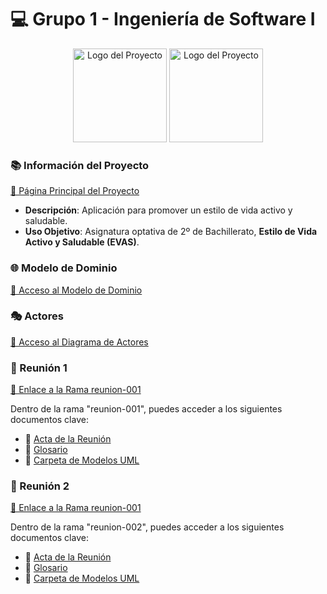 # 💻 Grupo 1 - Ingeniería de Software I

<div align="center">
    <img src="https://github.com/user-attachments/assets/7568ffd7-2b5a-4245-90ef-00c234720061" alt="Logo del Proyecto" width="150"/>
    <img src="https://github.com/user-attachments/assets/a811f6f4-3660-434d-a824-f29a73d0023f" alt="Logo del Proyecto" width="150"/>
</div>

### 📚 Información del Proyecto 
[🔗 Página Principal del Proyecto](https://github.com/celiabecerril/24-25-IdSw1-SDR/tree/main)

- **Descripción**: Aplicación para promover un estilo de vida activo y saludable.
- **Uso Objetivo**: Asignatura optativa de 2º de Bachillerato, **Estilo de Vida Activo y Saludable (EVAS)**.

### 🌐 Modelo de Dominio
[🔗 Acceso al Modelo de Dominio](https://github.com/celiabecerril/24-25-IdSw1-SDR/tree/main/MdD)

### 🎭 Actores 
[🔗 Acceso al Diagrama de Actores](Documentos/Actores/Actores_y_CasosDeUso.md)



### 📅 Reunión 1
[🔗 Enlace a la Rama reunion-001](https://github.com/celiabecerril/24-25-IdSw1-SDR/tree/reunion-001)

Dentro de la rama "reunion-001", puedes acceder a los siguientes documentos clave:
- 📄 [Acta de la Reunión](https://github.com/celiabecerril/24-25-IdSw1-SDR/blob/reunion-001/Reunion1.md)
- 📖 [Glosario](https://github.com/celiabecerril/24-25-IdSw1-SDR/blob/reunion-001/Glosario.md)
- 📂 [Carpeta de Modelos UML](https://github.com/celiabecerril/24-25-IdSw1-SDR/tree/reunion-001/modelosUML)

### 📅 Reunión 2
[🔗 Enlace a la Rama reunion-001](https://github.com/celiabecerril/24-25-IdSw1-SDR/tree/reunion-002)

Dentro de la rama "reunion-002", puedes acceder a los siguientes documentos clave:
- 📄 [Acta de la Reunión](https://github.com/celiabecerril/24-25-IdSw1-SDR/blob/reunion-002/Reunion2.md)
- 📖 [Glosario](https://github.com/celiabecerril/24-25-IdSw1-SDR/blob/reunion-002/Glosario.md)
- 📂 [Carpeta de Modelos UML](https://github.com/celiabecerril/24-25-IdSw1-SDR/tree/reunion-002/modelosUML)
